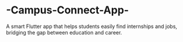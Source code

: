 # -Campus-Connect-App-
A smart Flutter app that helps students easily find internships and jobs, bridging the gap between education and career.

